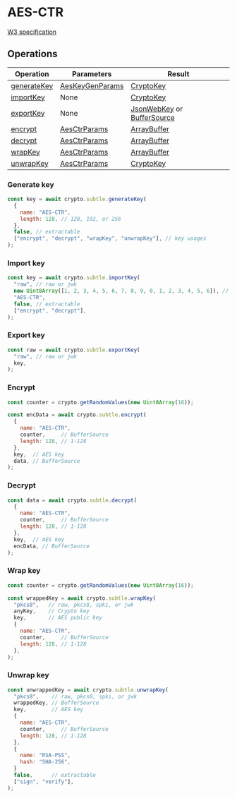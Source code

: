 # AES-CTR

[W3 specification](https://www.w3.org/TR/WebCryptoAPI/#aes-ctr)

## Operations

| Operation | Parameters | Result |
|-----------|------------|--------|
| [generateKey](#generate-key) | [AesKeyGenParams](https://www.w3.org/TR/WebCryptoAPI/#aes-keygen-params) | [CryptoKey](https://www.w3.org/TR/WebCryptoAPI/#dfn-CryptoKey) |
| [importKey](#import-key) | None | [CryptoKey](https://www.w3.org/TR/WebCryptoAPI/#dfn-CryptoKey) |
| [exportKey](#export-key) | None | [JsonWebKey](https://www.w3.org/TR/WebCryptoAPI/#JsonWebKey-dictionary) or [BufferSource](https://heycam.github.io/webidl/#common-BufferSource) |
| [encrypt](#encrypt) | [AesCtrParams](https://www.w3.org/TR/WebCryptoAPI/#aes-ctr-params) | [ArrayBuffer](https://www.w3.org/TR/WebCryptoAPI/#dfn-ArrayBuffer) |
| [decrypt](#decrypt) | [AesCtrParams](https://www.w3.org/TR/WebCryptoAPI/#aes-cbc-params) | [ArrayBuffer](https://www.w3.org/TR/WebCryptoAPI/#dfn-ArrayBuffer) |
| [wrapKey](#wrap-key) | [AesCtrParams](https://www.w3.org/TR/WebCryptoAPI/#aes-cbc-params) | [ArrayBuffer](https://www.w3.org/TR/WebCryptoAPI/#dfn-ArrayBuffer) |
| [unwrapKey](#unwrap-key) | [AesCtrParams](https://www.w3.org/TR/WebCryptoAPI/#aes-cbc-params) | [CryptoKey](https://www.w3.org/TR/WebCryptoAPI/#dfn-CryptoKey) |

### Generate key
```js
const key = await crypto.subtle.generateKey(
  {
    name: "AES-CTR",
    length: 128, // 128, 192, or 256
  },
  false, // extractable
  ["encrypt", "decrypt", "wrapKey", "unwrapKey"], // key usages
);
```

### Import key
```js
const key = await crypto.subtle.importKey(
  "raw", // raw or jwk
  new Uint8Array([1, 2, 3, 4, 5, 6, 7, 8, 9, 0, 1, 2, 3, 4, 5, 6]), // raw data
  "AES-CTR",
  false, // extractable
  ["encrypt", "decrypt"],
);
```

### Export key
```js
const raw = await crypto.subtle.exportKey(
  "raw", // raw or jwk
  key,
);
```

### Encrypt
```js
const counter = crypto.getRandomValues(new Uint8Array(16));

const encData = await crypto.subtle.encrypt(
  {
    name: "AES-CTR",
    counter,     // BufferSource
    length: 128, // 1-128
  },
  key,  // AES key
  data, // BufferSource
);
```

### Decrypt
```js
const data = await crypto.subtle.decrypt(
  {
    name: "AES-CTR",
    counter,     // BufferSource
    length: 128, // 1-128
  },
  key,  // AES key
  encData, // BufferSource
);
```

### Wrap key
```js
const counter = crypto.getRandomValues(new Uint8Array(16));

const wrappedKey = await crypto.subtle.wrapKey(
  "pkcs8",   // raw, pkcs8, spki, or jwk
  anyKey,    // Crypto key
  key,       // AES public key
  {
    name: "AES-CTR",
    counter,     // BufferSource
    length: 128, // 1-128
  },
);
```

### Unwrap key
```js
const unwrappedKey = await crypto.subtle.unwrapKey(
  "pkcs8",    // raw, pkcs8, spki, or jwk
  wrappedKey, // BufferSource
  key,        // AES key
  {
    name: "AES-CTR",
    counter,     // BufferSource
    length: 128, // 1-128
  },
  {
    name: "RSA-PSS",
    hash: "SHA-256",
  }
  false,      // extractable
  ["sign", "verify"],
);
```
